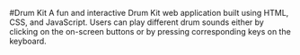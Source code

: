 #Drum Kit
A fun and interactive Drum Kit web application built using HTML, CSS, and JavaScript. Users can play different drum sounds either by clicking on the on-screen buttons or by pressing corresponding keys on the keyboard.
